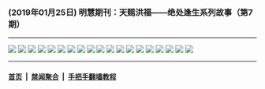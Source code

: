 ### (2019年01月25日) 明慧期刊：天赐洪福——绝处逢生系列故事（第7期）

---

<img src="http://qikan.minghui.org/mhqkpage/qikanimage/2019/01/24/tchf-07-2in1-read-online1.png"/> 

<img src="http://qikan.minghui.org/mhqkpage/qikanimage/2019/01/24/tchf-07-2in1-read-online2.png"/> 

<img src="http://qikan.minghui.org/mhqkpage/qikanimage/2019/01/24/tchf-07-2in1-read-online3.png"/> 

<img src="http://qikan.minghui.org/mhqkpage/qikanimage/2019/01/24/tchf-07-2in1-read-online4.png"/> 

<img src="http://qikan.minghui.org/mhqkpage/qikanimage/2019/01/24/tchf-07-2in1-read-online5.png"/> 

<img src="http://qikan.minghui.org/mhqkpage/qikanimage/2019/01/24/tchf-07-2in1-read-online6.png"/> 

<img src="http://qikan.minghui.org/mhqkpage/qikanimage/2019/01/24/tchf-07-2in1-read-online7.png"/> 

<img src="http://qikan.minghui.org/mhqkpage/qikanimage/2019/01/24/tchf-07-2in1-read-online8.png"/> 

<img src="http://qikan.minghui.org/mhqkpage/qikanimage/2019/01/24/tchf-07-2in1-read-online9.png"/> 

<img src="http://qikan.minghui.org/mhqkpage/qikanimage/2019/01/24/tchf-07-2in1-read-online10.png"/> 

<img src="http://qikan.minghui.org/mhqkpage/qikanimage/2019/01/24/tchf-07-2in1-read-online11.png"/> 

<img src="http://qikan.minghui.org/mhqkpage/qikanimage/2019/01/24/tchf-07-2in1-read-online12.png"/> 

<img src="http://qikan.minghui.org/mhqkpage/qikanimage/2019/01/24/tchf-07-2in1-read-online13.png"/> 

<img src="http://qikan.minghui.org/mhqkpage/qikanimage/2019/01/24/tchf-07-2in1-read-online14.png"/> 

<img src="http://qikan.minghui.org/mhqkpage/qikanimage/2019/01/24/tchf-07-2in1-read-online15.png"/> 

<img src="http://qikan.minghui.org/mhqkpage/qikanimage/2019/01/24/tchf-07-2in1-read-online16.png"/> 

<img src="http://qikan.minghui.org/mhqkpage/qikanimage/2019/01/24/tchf-07-2in1-read-online17.png"/> 

<img src="http://qikan.minghui.org/mhqkpage/qikanimage/2019/01/24/tchf-07-2in1-read-online18.png"/> 

<img src="http://qikan.minghui.org/mhqkpage/qikanimage/2019/01/24/tchf-07-2in1-read-online19.png"/> 



---

#### [首页](../../../..) &nbsp;|&nbsp; [禁闻聚合](https://github.com/gfw-breaker/banned-news) &nbsp;|&nbsp; [手把手翻墙教程](https://github.com/gfw-breaker/guides) 